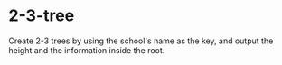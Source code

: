 # 2-3-tree
Create 2-3 trees by using the school's name as the key, and output the height  and the information inside the root.
